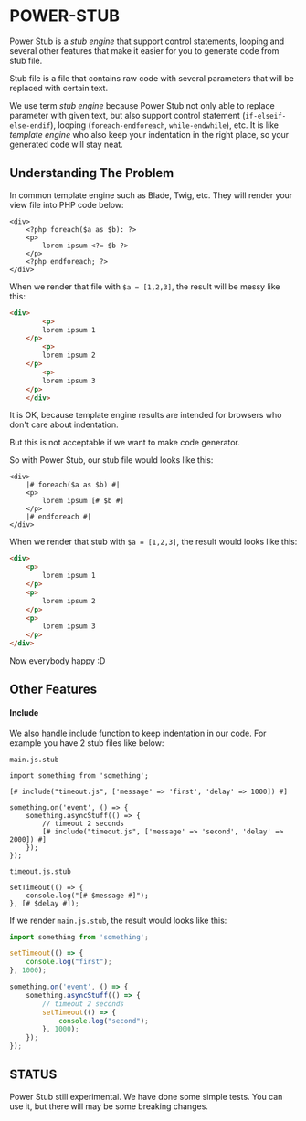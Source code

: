 POWER-STUB
==========

Power Stub is a _stub engine_ that support control statements, looping 
and several other features that make it easier for you to generate code from stub file.

Stub file is a file that contains raw code with several parameters that will be replaced with certain text.

We use term _stub engine_ because Power Stub not only able to replace parameter with given text,
but also support control statement (`if-elseif-else-endif`), looping (`foreach-endforeach`, `while-endwhile`), etc.
It is like _template engine_ who also keep your indentation in the right place,
so your generated code will stay neat.

## Understanding The Problem

In common template engine such as Blade, Twig, etc. They will render your view file
into PHP code below:

```
<div>
    <?php foreach($a as $b): ?>
    <p>
        lorem ipsum <?= $b ?>
    </p>
    <?php endforeach; ?>
</div>
```

When we render that file with `$a = [1,2,3]`, the result will be messy like this:

```html
<div>
        <p>
        lorem ipsum 1
    </p>
        <p>
        lorem ipsum 2
    </p>
        <p>
        lorem ipsum 3
    </p>
    </div>
```

It is OK, because template engine results are intended for browsers who don't care about indentation.

But this is not acceptable if we want to make code generator.

So with Power Stub, our stub file would looks like this:

```
<div>
    |# foreach($a as $b) #|
    <p>
        lorem ipsum [# $b #]
    </p>
    |# endforeach #|
</div>
```

When we render that stub with `$a = [1,2,3]`, the result would looks like this:

```html
<div>
    <p>
        lorem ipsum 1
    </p>
    <p>
        lorem ipsum 2
    </p>
    <p>
        lorem ipsum 3
    </p>
</div>
```

Now everybody happy :D

## Other Features

#### Include

We also handle include function to keep indentation in our code.
For example you have 2 stub files like below:

`main.js.stub`

```
import something from 'something';

[# include("timeout.js", ['message' => 'first', 'delay' => 1000]) #]

something.on('event', () => {
    something.asyncStuff(() => {
        // timeout 2 seconds
        [# include("timeout.js", ['message' => 'second', 'delay' => 2000]) #]
    });
});

```

`timeout.js.stub`

```
setTimeout(() => {
    console.log("[# $message #]");
}, [# $delay #]);
```

If we render `main.js.stub`, the result would looks like this:

```js
import something from 'something';

setTimeout(() => {
    console.log("first");
}, 1000);

something.on('event', () => {
    something.asyncStuff(() => {
        // timeout 2 seconds
        setTimeout(() => {
            console.log("second");
        }, 1000);
    });
});

```

## STATUS

Power Stub still experimental. We have done some simple tests. 
You can use it, but there will may be some breaking changes.